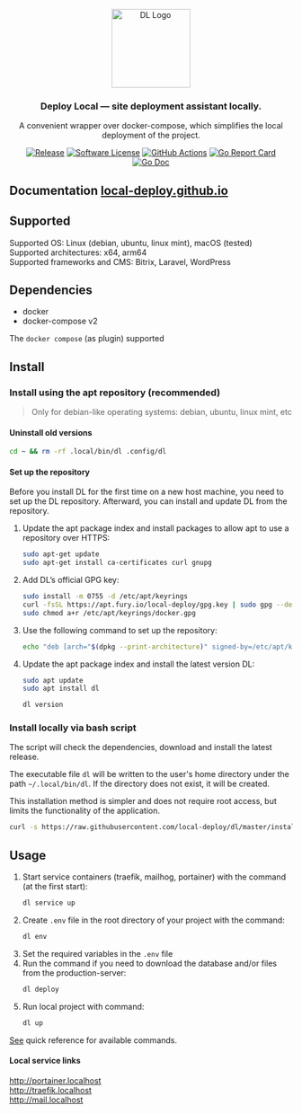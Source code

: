 <p align="center">
  <img alt="DL Logo" src="https://avatars.githubusercontent.com/u/92750175?v=4&s=200" height="140" />
  <h3 align="center">Deploy Local — site deployment assistant locally.</h3>
  <p align="center">A convenient wrapper over docker-compose, which simplifies the local deployment of the project.</p>
  <p align="center">
    <a href="https://github.com/local-deploy/dl/releases/latest"><img alt="Release" src="https://img.shields.io/github/release/local-deploy/dl.svg?style=for-the-badge"></a>
    <a href="/LICENSE"><img alt="Software License" src="https://img.shields.io/badge/license-MIT-brightgreen.svg?style=for-the-badge"></a>
    <a href="https://github.com/local-deploy/dl/actions?workflow=release"><img alt="GitHub Actions" src="https://img.shields.io/github/actions/workflow/status/local-deploy/dl/.github/workflows/release.yml?style=for-the-badge"></a>
    <a href="https://goreportcard.com/report/github.com/local-deploy/dl"><img alt="Go Report Card" src="https://goreportcard.com/badge/github.com/local-deploy/dl?style=for-the-badge"></a>
    <a href="http://godoc.org/github.com/local-deploy/dl"><img alt="Go Doc" src="https://img.shields.io/badge/godoc-reference-blue.svg?style=for-the-badge"></a>
  </p>
</p>

## Documentation [local-deploy.github.io](https://local-deploy.github.io/)

## Supported

Supported OS: Linux (debian, ubuntu, linux mint), macOS (tested)  
Supported architectures: x64, arm64  
Supported frameworks and CMS: Bitrix, Laravel, WordPress

## Dependencies

- docker
- docker-compose v2

The `docker compose` (as plugin) supported

## Install

### Install using the apt repository (recommended)

> Only for debian-like operating systems: debian, ubuntu, linux mint, etc

#### Uninstall old versions

```bash
cd ~ && rm -rf .local/bin/dl .config/dl
```

#### Set up the repository

Before you install DL for the first time on a new host machine, you need to set up the DL repository. Afterward, you can install and update DL from the repository.

1. Update the apt package index and install packages to allow apt to use a repository over HTTPS:
    ```bash
    sudo apt-get update
    sudo apt-get install ca-certificates curl gnupg
    ```
2. Add DL’s official GPG key:
    ```bash
    sudo install -m 0755 -d /etc/apt/keyrings
    curl -fsSL https://apt.fury.io/local-deploy/gpg.key | sudo gpg --dearmor -o /etc/apt/keyrings/dl.gpg
    sudo chmod a+r /etc/apt/keyrings/docker.gpg
    ```
3. Use the following command to set up the repository:
    ```bash
    echo "deb [arch="$(dpkg --print-architecture)" signed-by=/etc/apt/keyrings/dl.gpg] https://apt.fury.io/local-deploy/ /" | sudo tee /etc/apt/sources.list.d/dl.list > /dev/null
    ```
4. Update the apt package index and install the latest version DL:
    ```bash
    sudo apt update
    sudo apt install dl
   
    dl version
    ```

### Install locally via bash script

The script will check the dependencies, download and install the latest release.

The executable file `dl` will be written to the user's home directory under the path `~/.local/bin/dl`. If the directory does not exist, it will be created.

This installation method is simpler and does not require root access, but limits the functionality of the application.

```bash
curl -s https://raw.githubusercontent.com/local-deploy/dl/master/install_dl.sh | bash
```

## Usage

1. Start service containers (traefik, mailhog, portainer) with the command (at the first start):
    ```bash
    dl service up
    ```
2. Create `.env` file in the root directory of your project with the command:
    ```bash
    dl env
    ```
3. Set the required variables in the `.env` file
4. Run the command if you need to download the database and/or files from the production-server:
    ```bash
    dl deploy
    ```
5. Run local project with command:
    ```bash
    dl up
    ```

[See](docs/dl.md) quick reference for available commands.

#### Local service links

http://portainer.localhost  
http://traefik.localhost  
http://mail.localhost
